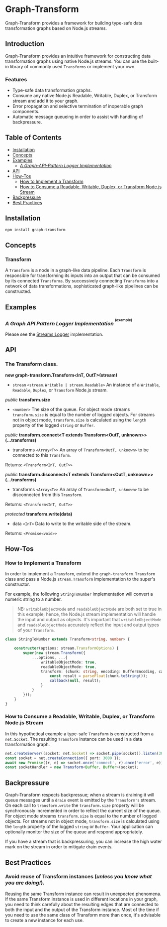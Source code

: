 # Graph-Transform

Graph-Transform provides a framework for building type-safe data transformation graphs based on Node.js streams.

## Introduction

Graph-Transform provides an intuitive framework for constructing data transformation graphs using native Node.js streams.  You can use the built-in library of commonly used `Transforms` or implement your own.

### Features

- Type-safe data transformation graphs.
- Consume any native Node.js Readable, Writable, Duplex, or Transform stream and add it to your graph.
- Error propagation and selective termination of inoperable graph components.
- Automatic message queueing in order to assist with handling of backpressure.

## Table of Contents

- [Installation](#installation)
- [Concepts](#concepts)
- [Examples](#examples)
    - [*A Graph-API-Pattern Logger Implementation*](#a-graph-api-pattern-logger-implementation-example)
- [API](#api)
- [How-Tos](#how-tos)
    - [How to Implement a Transform](#how-to-implement-a-transform)
    - [How to Consume a Readable, Writable, Duplex, or Transform Node.js Stream](#how-to-consume-a-readable-writable-duplex-or-transform-nodejs-stream)
- [Backpressure](#backpressure)
- [Best Practices](#best-practices)

## Installation

```bash
npm install graph-transform
```

## Concepts

### Transform

A `Transform` is a node in a graph-like data pipeline. Each `Transform` is responsible for transforming its inputs into an output that can be consumed by its connected `Transforms`.  By successively connecting `Transforms` into a network of data transformations, sophisticated graph-like pipelines can be constructed.

## Examples

### *A Graph API Pattern Logger Implementation* <sup><sup>(example)</sup></sup>
Please see the [Streams Logger](https://github.com/faranalytics/streams-logger) implementation.

## API

### The Transform class.

**new graph-transform.Transform\<InT, OutT\>(stream)**
- `stream` `<stream.Writable | stream.Readable>` An instance of a `Writable`, `Readable`, `Duplex`, or `Transform` Node.js stream.

*public* **transform.size**
- `<number>`
The size of the queue.  For object mode streams `transform.size` is equal to the number of logged objects.  For streams not in object mode, `transform.size` is calculated using the `length` property of the logged `string` or `Buffer`.

*public* **transform.connect\<T extends Transform\<OutT, unknown\>\>(...transforms)**
- transforms `<Array<T>>` An array of `Transform<OutT, unknown>` to be connected to this `Transform`.

Returns: `<Transform<InT, OutT>>`

*public* **transform.disconnect\<T extends Transform\<OutT, unknown\>\>(...transforms)**
- transforms `<Array<T>>` An array of `Transform<OutT, unknown>` to be disconnected from this `Transform`.

Returns: `<Transform<InT, OutT>>`

*protected* **transform.write(data)**
- data `<InT>` Data to write to the writable side of the stream.

Returns: `<Promise<void>>`

## How-Tos

### How to Implement a Transform

In order to implement a `Transform`, extend the `graph-transform.Transform` class and pass a Node.js `stream.Transform` implementation to the super's constructor.  

For example, the following `StringToNumber` implementation will convert a numeric string to a number.  

> NB: `writableObjectMode` and `readableObjectMode` are both set to true in this example; hence, the Node.js stream implementation will handle the input and output as objects.  It's important that `writableObjectMode` and `readableObjectMode` accurately reflect the input and output types of your `Transform`.

```ts
class StringToNumber extends Transform<string, number> {

    constructor(options: stream.TransformOptions) {
        super(new stream.Transform({
            ...options, ...{
                writableObjectMode: true,
                readableObjectMode: true,
                transform: (chunk: string, encoding: BufferEncoding, callback: stream.TransformCallback) => {
                    const result = parseFloat(chunk.toString());
                    callback(null, result);
                }
            }
        }));
    }
}
```

### How to Consume a Readable, Writable, Duplex, or Transform Node.js Stream

In this hypothetical example a type-safe `Transform` is constructed from a `net.Socket`.  The resulting `Transform` instance can be used in a data transformation graph.

```ts
net.createServer((socket: net.Socket) => socket.pipe(socket)).listen(3000);
const socket = net.createConnection({ port: 3000 });
await new Promise((r, e) => socket.once('connect', r).once('error', e));
const socketHandler = new Transform<Buffer, Buffer>(socket);
```

## Backpressure
Graph-Transform respects backpressue; when a stream is draining it will queue messages until a `drain` event is emitted by the `Transform's` stream.  On each call to `transform.write` the `transform.size` property will be synchronously incremented in order to reflect the current size of the queue.  For object mode streams `transform.size` is equal to the number of logged objects.  For streams not in object mode, `transform.size` is calculated using the `length` property of the logged `string` or `Buffer`.  Your application can optionally monitor the size of the queue and respond appropriately.

If you have a stream that is backpressuring, you can increase the high water mark on the stream in order to mitigate drain events.

## Best Practices

### Avoid reuse of Transform instances (*unless you know what you are doing!*).
Reusing the same Transform instance can result in unexpected phenomena.  If the same Transform instance is used in different locations in your graph, you need to think carefully about the resulting edges that are connected to both the input and the output of the Transform instance.  Most of the time if you need to use the same class of Transform more than once, it's advisable to create a new instance for each use.